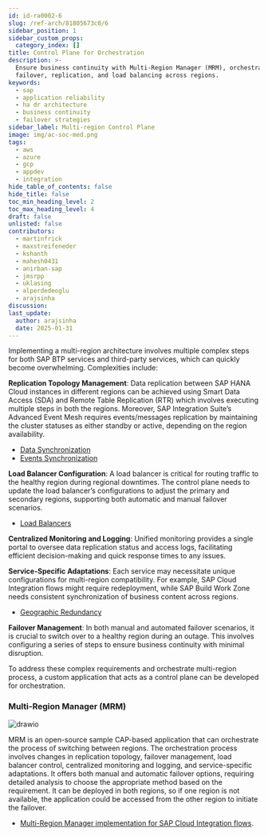 ```yaml
---
id: id-ra0002-6
slug: /ref-arch/81805673c0/6
sidebar_position: 1
sidebar_custom_props:
  category_index: []
title: Control Plane for Orchestration
description: >-
  Ensure business continuity with Multi-Region Manager (MRM), orchestrating
  failover, replication, and load balancing across regions.
keywords:
  - sap
  - application reliability
  - ha dr architecture
  - business continuity
  - failover strategies
sidebar_label: Multi-region Control Plane
image: img/ac-soc-med.png
tags:
  - aws
  - azure
  - gcp
  - appdev
  - integration
hide_table_of_contents: false
hide_title: false
toc_min_heading_level: 2
toc_max_heading_level: 4
draft: false
unlisted: false
contributors:
  - martinfrick
  - maxstreifeneder
  - kshanth
  - mahesh0431
  - anirban-sap
  - jmsrpp
  - uklasing
  - alperdedeoglu
  - arajsinha
discussion: 
last_update:
  author: arajsinha
  date: 2025-01-31
---
```


Implementing a multi-region architecture involves multiple complex steps for both SAP BTP services and third-party services, which can quickly become overwhelming. Complexities include:

**Replication Topology Management**: Data replication between SAP HANA Cloud instances in different regions can be achieved using Smart Data Access (SDA) and Remote Table Replication (RTR) which involves executing multiple steps in both the regions. Moreover, SAP Integration Suite’s Advanced Event Mesh requires events/messages replication by maintaining the cluster statuses as either standby or active, depending on the region availability.
- [Data Synchronization](../4-data-synchronization/readme.md)
- [Events Synchronization](../5-event-synchronization/readme.md)

**Load Balancer Configuration**: A load balancer is critical for routing traffic to the healthy region during regional downtimes. The control plane needs to update the load balancer’s configurations to adjust the primary and secondary regions, supporting both automatic and manual failover scenarios.
- [Load Balancers](../3-loadbalancers/readme.md)

**Centralized Monitoring and Logging**: Unified monitoring provides a single portal to oversee data replication status and access logs, facilitating efficient decision-making and quick response times to any issues.

**Service-Specific Adaptations**: Each service may necessitate unique configurations for multi-region compatibility. For example, SAP Cloud Integration flows might require redeployment, while SAP Build Work Zone needs consistent synchronization of business content across regions.
- [Geographic Redundancy](../2-geographic-redundancy/readme.md)

**Failover Management**: In both manual and automated failover scenarios, it is crucial to switch over to a healthy region during an outage. This involves configuring a series of steps to ensure business continuity with minimal disruption.

To address these complex requirements and orchestrate multi-region process, a custom application that acts as a control plane can be developed for orchestration.

### Multi-Region Manager (MRM)


![drawio](drawio/multi-region-manager.drawio)

 MRM is an open-source sample CAP-based application that can orchestrate the process of switching between regions. The orchestration process involves changes in replication topology, failover management, load balancer control, centralized monitoring and logging, and service-specific adaptations. It offers both manual and automatic failover options, requiring detailed analysis to choose the appropriate method based on the requirement. It can be deployed in both regions, so if one region is not available, the application could be accessed from the other region to initiate the failover.

- [Multi-Region Manager implementation for SAP Cloud Integration flows](https://github.com/SAP-samples/btp-services-intelligent-routing/tree/ci_stateful_azure).